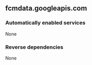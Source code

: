 ## fcmdata.googleapis.com

### Automatically enabled services

None

### Reverse dependencies

None
